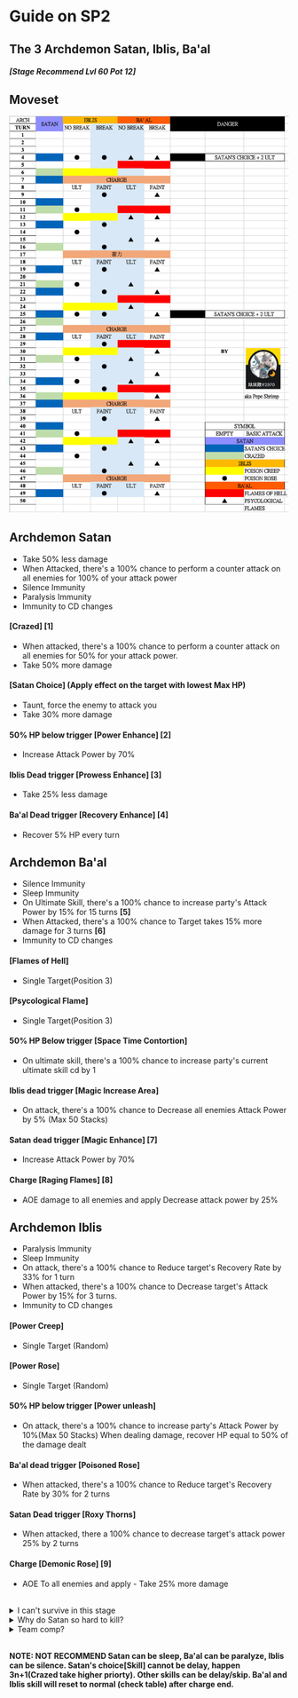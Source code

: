 # Guide on SP2
## The 3 Archdemon Satan, Iblis, Ba'al
##### [Stage Recommend Lvl 60 Pot 12]

## Moveset
![SP2 Moveset](../image/spguide/s4sp2moveset.png)

## Archdemon Satan
- Take 50% less damage
- When Attacked, there's a 100% chance to perform a counter attack on all enemies for 100% of your attack power
- Silence Immunity
- Paralysis Immunity
- Immunity to CD changes

#### [Crazed] [1]
- When attacked, there's a 100% chance to perform a counter attack on all enemies for 50% for your attack power.
- Take 50% more damage

#### [Satan Choice] (Apply effect on the target with lowest Max HP)
- Taunt, force the enemy to attack you
- Take 30% more damage

#### 50% HP below trigger [Power Enhance] [2]
- Increase Attack Power by 70%

#### Iblis Dead trigger [Prowess Enhance] [3]
- Take 25% less damage

#### Ba'al Dead trigger [Recovery Enhance] [4]
- Recover 5% HP every turn

## Archdemon Ba'al
- Silence Immunity
- Sleep Immunity
- On Ultimate Skill, there's a 100% chance to increase party's Attack Power by 15% for 15 turns **[5]**
- When Attacked, there's a 100% chance to Target takes 15% more damage for 3 turns **[6]**
- Immunity to CD changes

#### [Flames of Hell]
- Single Target(Position 3)
#### [Psycological Flame]
- Single Target(Position 3)

#### 50% HP Below trigger [Space Time Contortion]
- On ultimate skill, there's a 100% chance to increase party's current ultimate skill cd by 1

#### Iblis dead trigger [Magic Increase Area]
- On attack, there's a 100% chance to Decrease all enemies Attack Power by 5% (Max 50 Stacks)
#### Satan dead trigger [Magic Enhance] [7]
- Increase Attack Power by 70%

#### Charge [Raging Flames] [8]
- AOE damage to all enemies and apply Decrease attack power by 25% 

## Archdemon Iblis
- Paralysis Immunity
- Sleep Immunity
- On attack, there's a 100% chance to Reduce target's Recovery Rate by 33% for 1 turn
- When attacked, there's a 100% chance to Decrease target's Attack Power by 15% for 3 turns.
- Immunity to CD changes

#### [Power Creep]
- Single Target (Random)
#### [Power Rose]
- Single Target (Random)
#### 50% HP below trigger [Power unleash]
- On attack, there's a 100% chance to increase party's Attack Power by 10%(Max 50 Stacks)
When dealing damage, recover HP equal to 50% of the damage dealt

#### Ba'al dead trigger [Poisoned Rose]
- When attacked, there's a 100% chance to Reduce target's Recovery Rate by 30% for 2 turns

#### Satan Dead trigger [Roxy Thorns]
- When attacked, there a 100% chance to decrease target's attack power 25% by 2 turns

#### Charge [Demonic Rose] [9]
- AOE To all enemies and apply - Take 25% more damage

<br>

<details>

<summary>I can't survive in this stage</summary>

This stage is an RNG feast if you don't kill them fast. Ba'al hit 3rd position and Satan & Iblis hit randomly. Whenever your unit got focus fire by them, it's a certain death if you dont guard or shield. You can die even if you guard due to enemy have high attack buff when they are 50% hp below/others dead/ulted. 

</details>

<details>

<summary>Why do Satan so hard to kill?</summary>

Satan have 50% less damage passive. The best turn to deal damage to her is during crazed (Take 50% more damage). You can bring Mina(55% more damage debuff) or Summer Shizuka (47.5% more damage debuff) to beat her down during non-crazed turn. She heal 5% hp after Ba'al is dead and 25% less damage buff after Iblis is dead. 

</details>

<details>

<summary>Team comp?</summary>

Meta: HM.Fiora, B.Baal, B.Satan, TM.Mina, Caesar
<br>
Non.Meta: HM.Fiora, B.Iblis
<br>
Not Recommend: H.Salucia 
</details>

<br>

**NOTE: NOT RECOMMEND Satan can be sleep, Ba'al can be paralyze, Iblis can be silence. Satan's choice[Skill] cannot be delay, happen 3n+1(Crazed take higher priorty). Other skills can be delay/skip. Ba'al and Iblis skill will reset to normal (check table) after charge end.**
